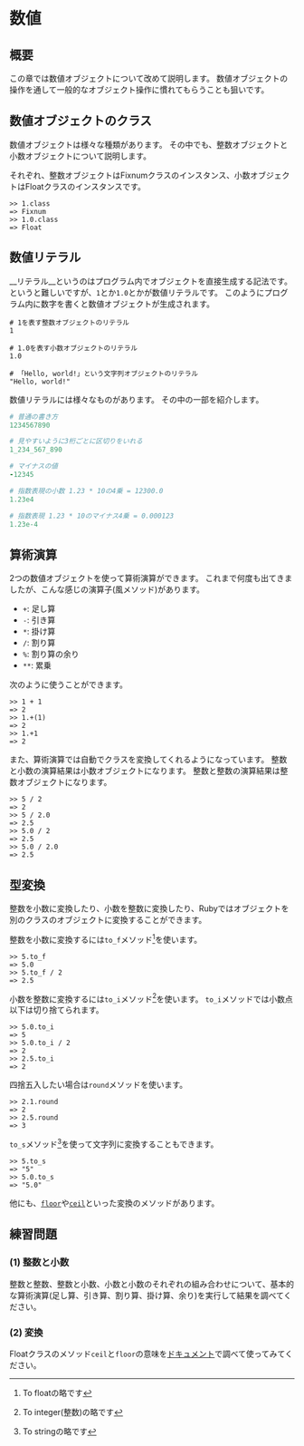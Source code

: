 # 数値
## 概要
この章では数値オブジェクトについて改めて説明します。
数値オブジェクトの操作を通して一般的なオブジェクト操作に慣れてもらうことも狙いです。

## 数値オブジェクトのクラス
数値オブジェクトは様々な種類があります。
その中でも、整数オブジェクトと小数オブジェクトについて説明します。

それぞれ、整数オブジェクトはFixnumクラスのインスタンス、小数オブジェクトはFloatクラスのインスタンスです。

```irb
>> 1.class
=> Fixnum
>> 1.0.class
=> Float
```

## 数値リテラル
__リテラル__というのはプログラム内でオブジェクトを直接生成する記法です。
というと難しいですが、`1`とか`1.0`とかが数値リテラルです。
このようにプログラム内に数字を書くと数値オブジェクトが生成されます。

```
# 1を表す整数オブジェクトのリテラル
1

# 1.0を表す小数オブジェクトのリテラル
1.0

# 「Hello, world!」という文字列オブジェクトのリテラル
"Hello, world!"
```

数値リテラルには様々なものがあります。
その中の一部を紹介します。

```ruby
# 普通の書き方
1234567890

# 見やすいように3桁ごとに区切りをいれる
1_234_567_890

# マイナスの値
-12345

# 指数表現の小数 1.23 * 10の4乗 = 12300.0
1.23e4

# 指数表現 1.23 * 10のマイナス4乗 = 0.000123
1.23e-4
```

## 算術演算
2つの数値オブジェクトを使って算術演算ができます。
これまで何度も出てきましたが、こんな感じの演算子(風メソッド)があります。

* `+`: 足し算
* `-`: 引き算
* `*`: 掛け算
* `/`: 割り算
* `%`: 割り算の余り
* `**`: 累乗
 
次のように使うことができます。

```
>> 1 + 1
=> 2
>> 1.+(1)
=> 2
>> 1.+1
=> 2
```

また、算術演算では自動でクラスを変換してくれるようになっています。
整数と小数の演算結果は小数オブジェクトになります。
整数と整数の演算結果は整数オブジェクトになります。

```irb
>> 5 / 2
=> 2
>> 5 / 2.0
=> 2.5
>> 5.0 / 2
=> 2.5
>> 5.0 / 2.0
=> 2.5
```

## 型変換
整数を小数に変換したり、小数を整数に変換したり、Rubyではオブジェクトを別のクラスのオブジェクトに変換することができます。

整数を小数に変換するには`to_f`メソッド[^1]を使います。

```irb
>> 5.to_f
=> 5.0
>> 5.to_f / 2
=> 2.5
```

小数を整数に変換するには`to_i`メソッド[^2]を使います。
`to_i`メソッドでは小数点以下は切り捨てられます。

```irb
>> 5.0.to_i
=> 5
>> 5.0.to_i / 2
=> 2
>> 2.5.to_i
=> 2
```

四捨五入したい場合は`round`メソッドを使います。

```irb
>> 2.1.round
=> 2
>> 2.5.round
=> 3
```

`to_s`メソッド[^3]を使って文字列に変換することもできます。

```irb
>> 5.to_s
=> "5"
>> 5.0.to_s
=> "5.0"
```

他にも、[`floor`](http://docs.ruby-lang.org/ja/2.2.0/class/Float.html#I_FLOOR)や[`ceil`](http://docs.ruby-lang.org/ja/2.2.0/class/Float.html#I_CEIL)といった変換のメソッドがあります。

## 練習問題
### (1) 整数と小数
整数と整数、整数と小数、小数と小数のそれぞれの組み合わせについて、基本的な算術演算(足し算、引き算、割り算、掛け算、余り)を実行して結果を調べてください。

### (2) 変換
Floatクラスのメソッド`ceil`と`floor`の意味を[ドキュメント](http://docs.ruby-lang.org/ja/2.2.0/class/Float.html)で調べて使ってみてください。


[^1]: To floatの略です
[^2]: To integer(整数)の略です
[^3]: To stringの略です